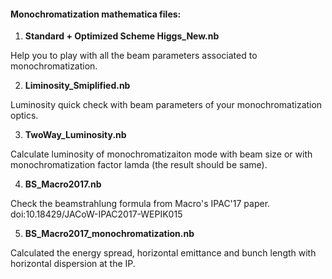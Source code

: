 #### Monochromatization mathematica files:

1. **Standard + Optimized Scheme Higgs_New.nb** 

Help you to play with all the beam parameters associated to monochromatization.

2. **Liminosity_Smiplified.nb**

Luminosity quick check with beam parameters of your monochromatization optics.

3. **TwoWay_Luminosity.nb**

Calculate luminosity of monochromatizaiton mode with beam size or with monochromatization factor lamda (the result should be same).

4. **BS_Macro2017.nb**

Check the beamstrahlung formula from Macro's IPAC'17 paper.
doi:10.18429/JACoW-IPAC2017-WEPIK015

5. **BS_Macro2017_monochromatization.nb**

Calculated the energy spread, horizontal emittance and bunch length with horizontal dispersion at the IP.